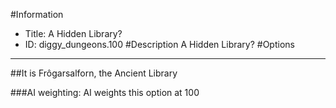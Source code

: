#Information
 - Title: A Hidden Library?
 - ID: diggy_dungeons.100
#Description
A Hidden Library?
#Options

___
##It is Frôgarsalforn, the Ancient Library

###AI weighting:
AI weights this option at 100

